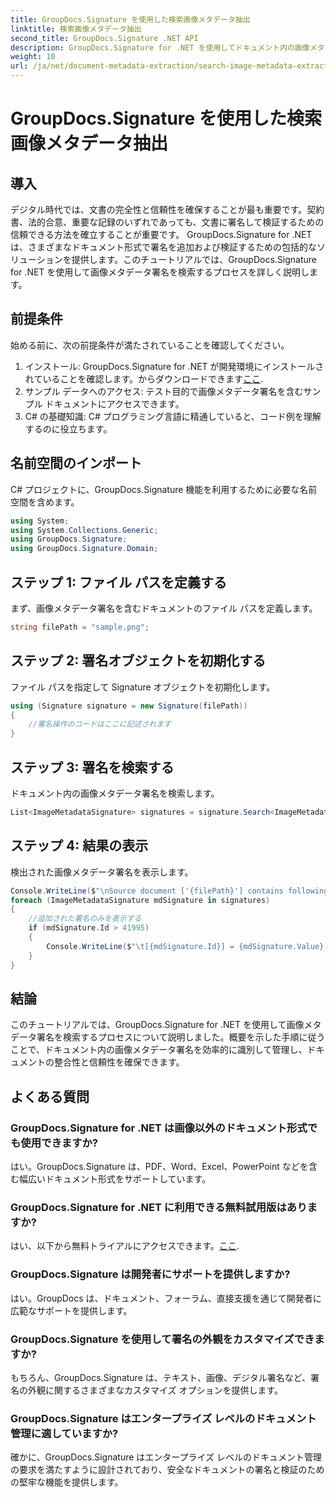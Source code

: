 ```yaml
---
title: GroupDocs.Signature を使用した検索画像メタデータ抽出
linktitle: 検索画像メタデータ抽出
second_title: GroupDocs.Signature .NET API
description: GroupDocs.Signature for .NET を使用してドキュメント内の画像メタデータ署名を検索する方法を学習します。ドキュメントの整合性と信頼性を簡単に強化します。
weight: 10
url: /ja/net/document-metadata-extraction/search-image-metadata-extraction/
---
```


# GroupDocs.Signature を使用した検索画像メタデータ抽出

## 導入
デジタル時代では、文書の完全性と信頼性を確保することが最も重要です。契約書、法的合意、重要な記録のいずれであっても、文書に署名して検証するための信頼できる方法を確立することが重要です。 GroupDocs.Signature for .NET は、さまざまなドキュメント形式で署名を追加および検証するための包括的なソリューションを提供します。このチュートリアルでは、GroupDocs.Signature for .NET を使用して画像メタデータ署名を検索するプロセスを詳しく説明します。 
## 前提条件
始める前に、次の前提条件が満たされていることを確認してください。
1. インストール: GroupDocs.Signature for .NET が開発環境にインストールされていることを確認します。からダウンロードできます[ここ](https://releases.groupdocs.com/signature/net/).
2. サンプル データへのアクセス: テスト目的で画像メタデータ署名を含むサンプル ドキュメントにアクセスできます。
3. C# の基礎知識: C# プログラミング言語に精通していると、コード例を理解するのに役立ちます。

## 名前空間のインポート
C# プロジェクトに、GroupDocs.Signature 機能を利用するために必要な名前空間を含めます。
```csharp
using System;
using System.Collections.Generic;
using GroupDocs.Signature;
using GroupDocs.Signature.Domain;
```
## ステップ 1: ファイル パスを定義する
まず、画像メタデータ署名を含むドキュメントのファイル パスを定義します。
```csharp
string filePath = "sample.png";
```
## ステップ 2: 署名オブジェクトを初期化する
ファイル パスを指定して Signature オブジェクトを初期化します。
```csharp
using (Signature signature = new Signature(filePath))
{
    //署名操作のコードはここに記述されます
}
```
## ステップ 3: 署名を検索する
ドキュメント内の画像メタデータ署名を検索します。
```csharp
List<ImageMetadataSignature> signatures = signature.Search<ImageMetadataSignature>(SignatureType.Metadata);
```
## ステップ 4: 結果の表示
検出された画像メタデータ署名を表示します。
```csharp
Console.WriteLine($"\nSource document ['{filePath}'] contains following signatures.");
foreach (ImageMetadataSignature mdSignature in signatures)
{
    //追加された署名のみを表示する
    if (mdSignature.Id > 41995)
    {
        Console.WriteLine($"\t[{mdSignature.Id}] = {mdSignature.Value} ({mdSignature.Type})");
    }
}
```

## 結論
このチュートリアルでは、GroupDocs.Signature for .NET を使用して画像メタデータ署名を検索するプロセスについて説明しました。概要を示した手順に従うことで、ドキュメント内の画像メタデータ署名を効率的に識別して管理し、ドキュメントの整合性と信頼性を確保できます。
## よくある質問
### GroupDocs.Signature for .NET は画像以外のドキュメント形式でも使用できますか?
はい。GroupDocs.Signature は、PDF、Word、Excel、PowerPoint などを含む幅広いドキュメント形式をサポートしています。
### GroupDocs.Signature for .NET に利用できる無料試用版はありますか?
はい、以下から無料トライアルにアクセスできます。[ここ](https://releases.groupdocs.com/).
### GroupDocs.Signature は開発者にサポートを提供しますか?
はい。GroupDocs は、ドキュメント、フォーラム、直接支援を通じて開発者に広範なサポートを提供します。
### GroupDocs.Signature を使用して署名の外観をカスタマイズできますか?
もちろん、GroupDocs.Signature は、テキスト、画像、デジタル署名など、署名の外観に関するさまざまなカスタマイズ オプションを提供します。
### GroupDocs.Signature はエンタープライズ レベルのドキュメント管理に適していますか?
確かに、GroupDocs.Signature はエンタープライズ レベルのドキュメント管理の要求を満たすように設計されており、安全なドキュメントの署名と検証のための堅牢な機能を提供します。
